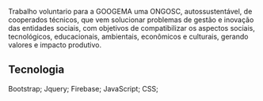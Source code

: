Trabalho voluntario para a GOOGEMA uma ONGOSC, autossustentável, de cooperados técnicos, que vem solucionar problemas de gestão e inovação das entidades sociais, com objetivos de compatibilizar os aspectos sociais, tecnológicos, educacionais, ambientais, econômicos e culturais, gerando valores e impacto produtivo.

## Tecnologia
Bootstrap;
Jquery;
Firebase;
JavaScript;
CSS;